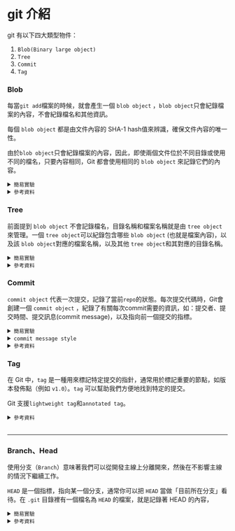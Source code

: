 # git 介紹

git 有以下四大類型物件：
1. `Blob(Binary large object)`
2. `Tree`
3. `Commit`
4. `Tag`

### Blob
每當`git add`檔案的時候，就會產生一個 `blob object` ，`blob object`只會紀錄檔案的內容，不會紀錄檔名和其他資訊。

每個 `blob object` 都是由文件內容的 SHA-1 hash值來辨識，確保文件內容的唯一性。

由於`blob object`只會紀錄檔案的內容，因此，即使兩個文件位於不同目錄或使用不同的檔名，只要內容相同，Git 都會使用相同的  `blob object` 來記錄它們的內容。

<details>
<summary> <code>簡易實驗</code></summary>

#### 建立 `blob object`
```bash
# 新增一個資料夾並初始化repo
mkdir git-test
cd git-test
git init
tree .git/object # 結果如下
```
<img src="./img/blob_init.png" style="width:200px"/>


```bash
vim main.py # 寫入一行 print('hello, world')
git add main.py
tree .git/object # 結果如下，可以看到多了一個資料夾
```
<img src="./img/blob_add_main.png" style="width:300px"/>

#### 查看 `blob object` 內容
```bash
git cat-file -t b2204a # git cat-file -t <sha-1 value>
git cat-file -p b2204a # git cat-file -p <sha-1 value>
```
<img src="./img/blob_catfile.png" style="width:300px"/>

#### 建立相同內容的文件
```bash
vim main_exp.py # 同樣寫入一行 print('hello, world')
git add main_exp.py
tree .git/object # 結果如下，並沒有多出新的東西
```
<img src="./img/blob_add_main.png" style="width:300px"/>

由此可知，即使兩個文件位於不同目錄或使用不同的檔名，只要內容相同，Git 都會使用相同的  `blob object` 來記錄它們的內容。
</details>
<details>

<summary> <code>參考資料</code></summary>

<https://medium.com/@flyotlin/%E4%BB%80%E9%BA%BC%E6%98%AFgit%E7%89%A9%E4%BB%B6-ebbeb3b22f9c>
<https://titangene.github.io/article/git--blob-object.html>

</details>

### Tree

前面提到 `blob object` 不會記錄檔名，目錄名稱和檔案名稱就是由 `tree object`來管理。一個 `tree object`可以紀錄包含哪些 `blob object` (也就是檔案內容)，以及該 `blob object`對應的檔案名稱，以及其他 `tree object`和其對應的目錄名稱。

<details>
<summary> <code>簡易實驗</code></summary>

#### 將前面 git add 的檔案提交
```bash
# in /git-test
git commit -m "init commit" 
tree .git/objects
```
<img src="./img/tree_initcommit.png" style="width:300px"/>

#### 查看 `tree object` 內容
```bash
git cat-file -t f63acd # git cat-file -t <sha-1 value>
git cat-file -p f63acd # git cat-file -p <sha-1 value>
```
<img src="./img/tree_catfile.png" style="width:300px"/>

由此可見，一個 `tree object`可以紀錄包含哪些 `blob object` (也就是檔案內容)，以及該 `blob object`對應的檔案名稱
</details>
<details>

<summary> <code>參考資料</code></summary>

<https://medium.com/@flyotlin/%E4%BB%80%E9%BA%BC%E6%98%AFgit%E7%89%A9%E4%BB%B6-ebbeb3b22f9c>
<https://titangene.github.io/article/git-tree-object.html>

</details>

### Commit
`commit object` 代表一次提交，記錄了當前`repo`的狀態。每次提交代碼時，Git會創建一個 `commit object` ，紀錄了有關每次commit需要的資訊，如：提交者、提交時間、提交訊息(commit message)，以及指向前一個提交的指標。


<details>
<summary> <code>簡易實驗</code></summary>

#### 查看 `commit object` 內容
前面介紹tree的部分，commit 之後查看`tree .git/objects` 時，有一個資料夾還沒看過內容

<img src="./img/commit_tree.jpg" style="width:300px"/>

```bash
git cat-file -t 7b47b1 # git cat-file -t <sha-1 value>
git cat-file -p 7b47b1 # git cat-file -p <sha-1 value>
```

<img src="./img/commit.png" style="width:300px"/>

這邊就可以看到，建立一個commit之後，Git確實有建立`commit object`，以及這個object裡面的內容。
</details>

<details>
<summary> <code>commit message style</code></summary>
<br />
commit message的完整格式如下：

```
type: subject

body

footer
```
#### Type
- **feat**: a new feature
- **fix**: a bug fix
- **docs**: changes to documentation
- **style**: formatting, missing semi colons, etc; no code change
- **refactor**: refactoring production code
- **test**: adding tests, refactoring test; no production code change
- **chore**: updating build tasks, package manager configs, etc; no production code change

#### Subject
Subjects should be no greater than 50 characters, should begin with a capital letter and do not end with a period.

Use an imperative tone to describe what a commit does, rather than what it did. For example, use change; not changed or changes.

#### Body
Not all commits are complex enough to warrant a body, therefore it is optional and only used when a commit requires a bit of explanation and context. Use the body to explain the what and why of a commit, not the how.

When writing a body, the blank line between the title and the body is required and you should limit the length of each line to no more than 72 characters.
#### Footer
The footer is optional and is used to reference issue tracker IDs.
</details>
<details>

<summary> <code>參考資料</code></summary>

<https://medium.com/@flyotlin/%E4%BB%80%E9%BA%BC%E6%98%AFgit%E7%89%A9%E4%BB%B6-ebbeb3b22f9c>
<https://github.com/android/architecture-samples/issues/300>
<https://git-scm.com/book/zh-tw/v2/%E4%BD%BF%E7%94%A8-Git-%E5%88%86%E6%94%AF-%E7%B0%A1%E8%BF%B0%E5%88%86%E6%94%AF>
</details>

### Tag
在 Git 中，`tag` 是一種用來標記特定提交的指針，通常用於標記重要的節點，如版本發佈點（例如 `v1.0`）。`tag` 可以幫助我們方便地找到特定的提交。

Git 支援`lightweight tag`和`annotated tag`。

<details>

<summary> <code>參考資料</code></summary>

<https://medium.com/@flyotlin/%E4%BB%80%E9%BA%BC%E6%98%AFgit%E7%89%A9%E4%BB%B6-ebbeb3b22f9c>
</details>
<br />

---

### Branch、Head

使用分支（`Branch`）意味著我們可以從開發主線上分離開來，然後在不影響主線的情況下繼續工作。

`HEAD` 是一個指標，指向某一個分支，通常你可以把 `HEAD` 當做「目前所在分支」看待。在 `.git` 目錄裡有一個檔名為 `HEAD` 的檔案，就是記錄著 HEAD 的內容，
<details>
<summary> <code>簡易實驗</code></summary>

#### 查看當前`Branch`、`HEAD`
```bash
cat .git/HEAD
cat .git/refs/heads/master
```
<img src="./img/branch_current.png" style="width:300px"/>

由此可見，所謂的分支其實就是一個紀錄**某個 Commit 的 SHA-1 值**的檔案（只有 40 個字元），因此我們可以靈活地在Git上對分支進行操作（建立新分支、切換或合併分支）。

#### 切換`Branch`
```bash
git branch exp # 建立新分支
git switch exp # 切換到新分支
cat .git/HEAD
cat .git/refs/heads/exp 
```
<img src="./img/branch_switch.png" style="width:300px"/>

可以看到`HEAD`的指向改變了，由於我們尚未在`exp`這個分支上建立新的commit，因此可以發現`cat .git/refs/heads/exp`和`cat .git/refs/heads/master`印出的是同一個commit的SHA-1值。
#### 在新的`Branch`上建立commit
```bash
git add .
git commit -m "test"
cat .git/refs/heads/exp
git log --oneline
```
接著在exp這個分支上，修改任一檔案並建立commit（如下圖），可以看到`cat .git/refs/heads/exp`的值改變了，HEAD指向我們新建立的commit
 
<img src="./img/branch_switch_commit.png" style="width:300px"/>

#### detached HEAD
前面提到 `HEAD` 通常會指向當前分支，而當前分支通常會指向該分支頂端的 commit (也就是該分支最新的 commit)。不過在某些情況下，會發生 HEAD 不是指向分支，而是指向某個 commit，而這個狀態的 `HEAD` 就被稱為`detached HEAD`。

例如，若使用 `git checkout` 跳至某個過去的 commit， Git 則會提醒你正在`detached HEAD` 狀態。
```bash
# on master branch
git commit -m "test detached HEAD"
git log --oneline 
git checkout 7b47b1d # 跳回過去某個commit
```

<img src="./img/detached_HEAD.png" style="width:300px"/>

可以看到現在HEAD指向的是7b47b1d這個commit，而非指向一個分支。

若想要離開 `detached HEAD` 狀態，只需要讓HEAD再次指向分支，例如：`git switch master`。

<img src="./img/detached_HEAD_checkout.png" style="width:300px"/>


</details>
<details>
<summary> <code>參考資料</code></summary>

<https://gitbook.tw/>
<https://git-scm.com/book/zh-tw/v2/%E4%BD%BF%E7%94%A8-Git-%E5%88%86%E6%94%AF-%E7%B0%A1%E8%BF%B0%E5%88%86%E6%94%AF>
<https://titangene.github.io/article/git-detached-head.html>
</details>

